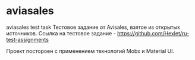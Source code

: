 # aviasales
aviasales test task
Тестовое задание от Avisales, взятое из открытых источников.
Ссылка на тестовое задание - https://github.com/Hexlet/ru-test-assignments

Проект постороен с применением технологий Mobx и Material UI.
